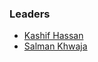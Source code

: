 ### Leaders

* [Kashif Hassan](mailto:kashif.hassan@owasp.org) 
* [Salman Khwaja](mailto:Salman.Khwaja@owasp.org)
